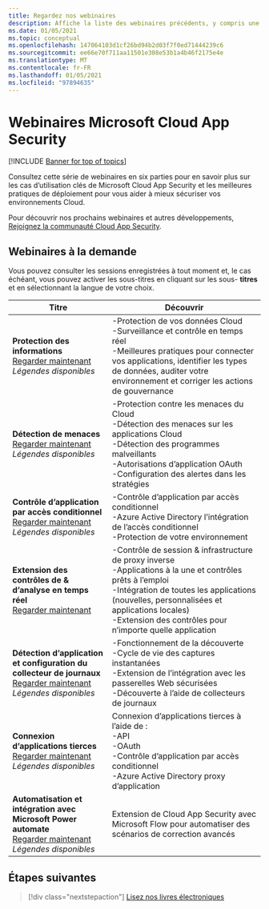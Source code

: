 ```yaml
---
title: Regardez nos webinaires
description: Affiche la liste des webinaires précédents, y compris une description.
ms.date: 01/05/2021
ms.topic: conceptual
ms.openlocfilehash: 147064103d1cf26bd94b2d03f7f0ed71444239c6
ms.sourcegitcommit: ee66e70f711aa11501e308e53b1a4b46f2175e4e
ms.translationtype: MT
ms.contentlocale: fr-FR
ms.lasthandoff: 01/05/2021
ms.locfileid: "97894635"
---
```

# <a name="microsoft-cloud-app-security-webinars"></a>Webinaires Microsoft Cloud App Security

[!INCLUDE [Banner for top of topics](includes/banner.md)]

Consultez cette série de webinaires en six parties pour en savoir plus sur les cas d’utilisation clés de Microsoft Cloud App Security et les meilleures pratiques de déploiement pour vous aider à mieux sécuriser vos environnements Cloud.

Pour découvrir nos prochains webinaires et autres développements, [Rejoignez la communauté Cloud App Security](https://aka.ms/SecurityCommunity).

## <a name="on-demand-webinars"></a>Webinaires à la demande

Vous pouvez consulter les sessions enregistrées à tout moment et, le cas échéant, vous pouvez activer les sous-titres en cliquant sur les sous- **titres** et en sélectionnant la langue de votre choix.

| Titre | Découvrir |
| --- | --- |
| **Protection des informations**<br />[Regarder maintenant](https://www.microsoft.com/videoplayer/embed/RE4Gejk)<br />*Légendes disponibles* | -Protection de vos données Cloud<br />-Surveillance et contrôle en temps réel<br />-Meilleures pratiques pour connecter vos applications, identifier les types de données, auditer votre environnement et corriger les actions de gouvernance |
| **Détection de menaces**<br />[Regarder maintenant](https://www.microsoft.com/videoplayer/embed/RE4I2y0)<br />*Légendes disponibles* | -Protection contre les menaces du Cloud<br />-Détection des menaces sur les applications Cloud<br />-Détection des programmes malveillants<br />-Autorisations d’application OAuth<br />-Configuration des alertes dans les stratégies |
| **Contrôle d’application par accès conditionnel**<br />[Regarder maintenant](https://www.microsoft.com/videoplayer/embed/RE4GoIC)<br />*Légendes disponibles* | -Contrôle d’application par accès conditionnel<br />-Azure Active Directory l’intégration de l’accès conditionnel<br />-Protection de votre environnement |
| **Extension des contrôles de & d’analyse en temps réel**<br />[Regarder maintenant](https://www.youtube.com/watch?v=hGqL89V6zAI) | -Contrôle de session & infrastructure de proxy inverse<br />-Applications à la une et contrôles prêts à l’emploi<br />-Intégration de toutes les applications (nouvelles, personnalisées et applications locales)<br />-Extension des contrôles pour n’importe quelle application |
| **Détection d’application et configuration du collecteur de journaux**<br />[Regarder maintenant](https://www.microsoft.com/videoplayer/embed/RE4GtTy)<br />*Légendes disponibles* | -Fonctionnement de la découverte<br />-Cycle de vie des captures instantanées<br />-Extension de l’intégration avec les passerelles Web sécurisées<br />-Découverte à l’aide de collecteurs de journaux |
| **Connexion d’applications tierces**<br />[Regarder maintenant](https://www.microsoft.com/videoplayer/embed/RE4GriX)<br />*Légendes disponibles* | Connexion d’applications tierces à l’aide de :<br />-API<br />-OAuth<br />-Contrôle d’application par accès conditionnel<br />-Azure Active Directory proxy d’application |
| **Automatisation et intégration avec Microsoft Power automate**<br />[Regarder maintenant](https://www.microsoft.com/videoplayer/embed/RE4GjvM)<br />*Légendes disponibles* | Extension de Cloud App Security avec Microsoft Flow pour automatiser des scénarios de correction avancés |

## <a name="next-steps"></a>Étapes suivantes

> [!div class="nextstepaction"]
> [Lisez nos livres électroniques](e-books.md)
